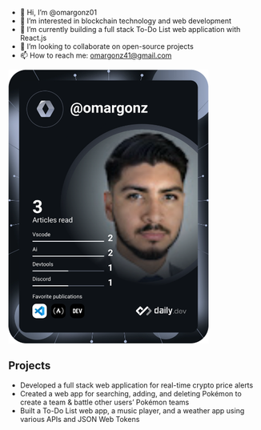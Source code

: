 - 👋 Hi, I’m @omargonz01
- 👀 I’m interested in blockchain technology and web development
- 🌱 I’m currently building a full stack To-Do List web application with React.js
- 💞️ I’m looking to collaborate on open-source projects
- 📫 How to reach me: omargonz41@gmail.com

<a href="https://app.daily.dev/omargonz"><img src="https://github.com/omargonz01/omargonz01/blob/master/devcard.svg" width="400" alt="Omar Gonzalez's Dev Card"/></a>

## Projects
- Developed a full stack web application for real-time crypto price alerts
- Created a web app for searching, adding, and deleting Pokémon to create a team & battle other users’ Pokémon teams
- Built a To-Do List web app, a music player, and a weather app using various APIs and JSON Web Tokens

<!---
omargonz01/omargonz01 is a ✨ special ✨ repository because its `README.md` (this file) appears on your GitHub profile.
You can click the Preview link to take a look at your changes.
--->
